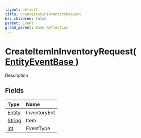 ```yaml
---
layout: default
title: CreateItemInInventoryRequest
has_children: false
parent: Event
grand_parent: Game Reflection
---
```

# CreateItemInInventoryRequest( [ EntityEventBase ](/docs/game-reflection/events/entity_event_base) )
Description 

## Fields

| Type | Name |
|:-------------|:--------------|
| [Entity](/docs/game-reflection/classes/entity) | InventoryEnt |
| [String](/docs/game-reflection/components/string) | Item |
| [int](/docs/game-reflection/enums/int) | EventType |

